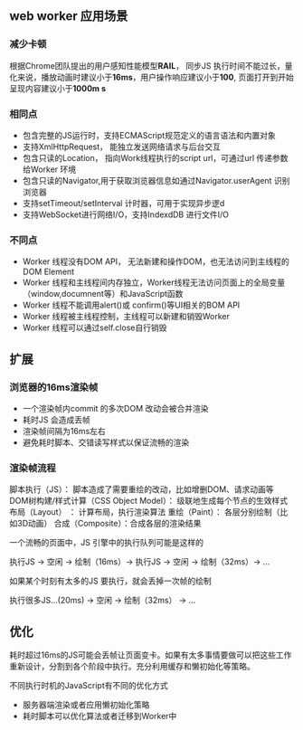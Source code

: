 ## web worker 应用场景

### 减少卡顿

根据Chrome团队提出的用户感知性能模型**RAIL**， 同步JS 执行时间不能过长，量化来说，播放动画时建议小于**16ms**，用户操作响应建议小于**100**, 页面打开到开始呈现内容建议小于**1000m s**

### 相同点

 - 包含完整的JS运行时，支持ECMAScript规范定义的语言语法和内置对象
 - 支持XmlHttpRequest， 能独立发送网络请求与后台交互
 - 包含只读的Location， 指向Work线程执行的script url，可通过url 传递参数给Worker 环境
 - 包含只读的Navigator,用于获取浏览器信息如通过Navigator.userAgent 识别浏览器
 - 支持setTimeout/setInterval 计时器，可用于实现异步逻d
 - 支持WebSocket进行网络I/O，支持IndexdDB 进行文件I/O

### 不同点

- Worker 线程没有DOM API， 无法新建和操作DOM，也无法访问到主线程的DOM Element
- Worker 线程和主线程间内存独立，Worker线程无法访问页面上的全局变量（window,documnent等）和JavaScript函数
- Worker 线程不能调用alert()或 confirm()等UI相关的BOM API
- Worker 线程被主线程控制，主线程可以新建和销毁Worker
- Worker 线程可以通过self.close自行销毁


##  扩展

###  浏览器的16ms渲染帧

-  一个渲染帧内commit 的多次DOM 改动会被合并渲染
- 耗时JS 会造成丢帧
- 渲染帧间隔为16ms左右
- 避免耗时脚本、交错读写样式以保证流畅的渲染

### 渲染帧流程

脚本执行（JS）： 脚本造成了需要重绘的改动，比如增删DOM、请求动画等
DOM树构建/样式计算（CSS Object Model）： 级联地生成每个节点的生效样式
布局（Layout） ： 计算布局，执行渲染算法
重绘（Paint）： 各层分别绘制（比如3D动画）
合成（Composite）：合成各层的渲染结果


一个流畅的页面中，JS 引擎中的执行队列可能是这样的

执行JS -> 空闲 -> 绘制（16ms）-> 执行JS -> 空闲 -> 绘制（32ms）-> ...

如果某个时刻有太多的JS 要执行，就会丢掉一次帧的绘制

执行很多JS...(20ms) -> 空闲 -> 绘制（32ms） -> ...


## 优化

耗时超过16ms的JS可能会丢帧让页面变卡。如果有太多事情要做可以把这些工作重新设计，分割到各个阶段中执行。充分利用缓存和懒初始化等策略。

不同执行时机的JavaScript有不同的优化方式
- 服务器端渲染或者应用懒初始化策略
- 耗时脚本可以优化算法或者迁移到Worker中
 